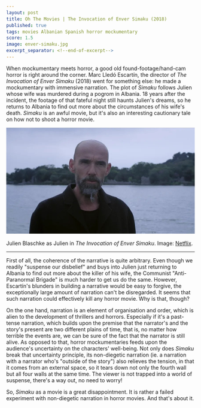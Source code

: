 ```yaml
---
layout: post
title: Oh The Movies | The Invocation of Enver Simaku (2018)
published: true
tags: movies Albanian Spanish horror mockumentary
score: 1.5
image: enver-simaku.jpg
excerpt_separator: <!--end-of-excerpt-->
---
```

When mockumentary meets horror, a good old found-footage/hand-cam horror is right around the corner. Marc Lledó Escartín, the director of *The Invocation of Enver Simaku* (2018) went for something else: he made a mockumentary with immensive narration. The plot of *Simaku* follows Julien whose wife was murdered during a pogrom in Albania. 18 years after the incident, the footage of that fateful night still haunts Julien's dreams, so he returns to Albania to find out more about the circumstances of his wife's death. *Simaku* is an awful movie, but it's also an interesting cautionary tale on how not to shoot a horror movie.
<!--end-of-excerpt-->
<p><img src="/assets/enver-simaku.jpg"></p>

<p>Julien Blaschke as Julien in <i>The Invocation of Enver Simaku</i>. Image: <a href="https://www.netflix.com/title/81467143" target="_blank">Netflix</a>.</p>

<hr>

First of all, the coherence of the narrative is quite arbitrary. Even though we readily "suspense our disbelief" and buys into Julien just returning to Albania to find out more about the killer of his wife, the Communist "Anti-Paranormal Brigade" is much harder to get us do the same. However, Escartín's blunders in building a narrative would be easy to forgive, the exceptionally large amount of narration can't be disregarded. It seems that such narration could effectively kill any horror movie. Why is that, though?

On the one hand, narration is an element of organisation and order, which is alien to the development of thrillers and horrors. Especially if it's a past-tense narration, which builds upon the premise that the narrator's and the story's present are two different plains of time, that is, no matter how terrible the events are, we can be sure of the fact that the narrator is still alive. As opposed to that, horror mockumentaries feeds upon the audience's uncertainty on the characters' well-being. Not only does *Simaku* break that uncertainty principle, its non-diegetic narration (ie. a narration with a narrator who's "outside of the story") also relieves the tension, in that it comes from an external space, so it tears down not only the fourth wall but all four walls at the same time. The viewer is not trapped into a world of suspense, there's a way out, no need to worry!

So, *Simaku* as a movie is a great disappointment. It is rather a failed experiment with non-diegetic narration in horror movies. And that's about it.